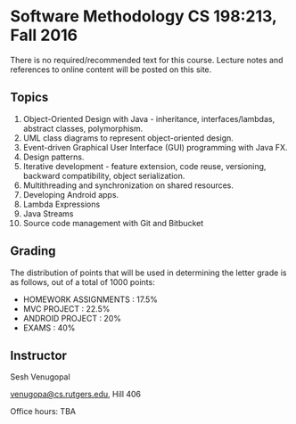 # Software Methodology CS 198:213, Fall 2016
There is no required/recommended text for this course. Lecture notes and references to online content will be posted on this site.

## Topics
1. Object-Oriented Design with Java - inheritance, interfaces/lambdas, abstract classes, polymorphism.
2. UML class diagrams to represent object-oriented design.
3. Event-driven Graphical User Interface (GUI) programming with Java FX.
4. Design patterns.
5. Iterative development - feature extension, code reuse, versioning, backward compatibility, object serialization.
6. Multithreading and synchronization on shared resources.
7. Developing Android apps.
8. Lambda Expressions
9. Java Streams
10. Source code management with Git and Bitbucket

## Grading
The distribution of points that will be used in determining the letter grade is as follows, out of a total of 1000 points:

- HOMEWORK ASSIGNMENTS : 17.5%
- MVC PROJECT : 22.5%
- ANDROID PROJECT : 20%
- EXAMS : 40%

## Instructor

Sesh Venugopal

[venugopa@cs.rutgers.edu](venugopa@cs.rutgers.edu), Hill 406

Office hours: TBA
